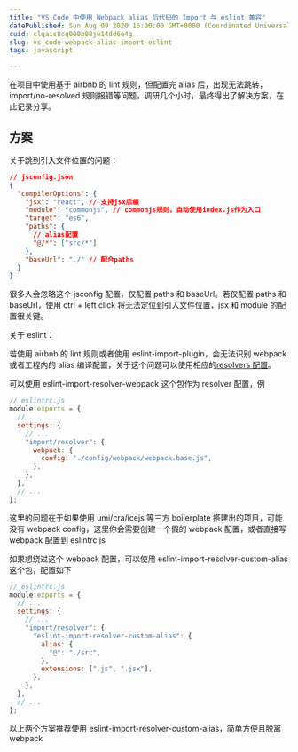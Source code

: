 ```yaml
---
title: "VS Code 中使用 Webpack alias 后代码的 Import 与 eslint 兼容"
datePublished: Sun Aug 09 2020 16:00:00 GMT+0000 (Coordinated Universal Time)
cuid: clqais8cq000b08jw14dd6e4g
slug: vs-code-webpack-alias-import-eslint
tags: javascript

---
```


在项目中使用基于 airbnb 的 lint 规则，但配置完 alias 后，出现无法跳转，import/no-resolved 规则报错等问题，调研几个小时，最终得出了解决方案，在此记录分享。

## 方案

关于跳到引入文件位置的问题：

```json
// jsconfig.json
{
  "compilerOptions": {
    "jsx": "react", // 支持jsx后缀
    "module": "commonjs", // commonjs规则，自动使用index.js作为入口
    "target": "es6",
    "paths": {
      // alias配置
      "@/*": ["src/*"]
    },
    "baseUrl": "./" // 配合paths
  }
}
```

很多人会忽略这个 jsconfig 配置，仅配置 paths 和 baseUrl。若仅配置 paths 和 baseUrl，使用 ctrl + left click 将无法定位到引入文件位置，jsx 和 module 的配置很关键。

关于 eslint：

若使用 airbnb 的 lint 规则或者使用 eslint-import-plugin，会无法识别 webpack 或者工程内的 alias 编译配置，关于这个问题可以使用相应的[resolvers 配置](https://github.com/benmosher/eslint-plugin-import/blob/master/README.md#resolvers)。

可以使用 eslint-import-resolver-webpack 这个包作为 resolver 配置，例

```jsx
// eslintrc.js
module.exports = {
  // ...
  settings: {
    // ...
    "import/resolver": {
      webpack: {
        config: "./config/webpack/webpack.base.js",
      },
    },
  },
  // ...
};
```

这里的问题在于如果使用 umi/cra/icejs 等三方 boilerplate 搭建出的项目，可能没有 webpack config，这里你会需要创建一个假的 webpack 配置，或者直接写 webpack 配置到 eslintrc.js

如果想绕过这个 webpack 配置，可以使用 eslint-import-resolver-custom-alias 这个包，配置如下

```jsx
// eslintrc.js
module.exports = {
  // ...
  settings: {
    // ...
    "import/resolver": {
      "eslint-import-resolver-custom-alias": {
        alias: {
          "@": "./src",
        },
        extensions: [".js", ".jsx"],
      },
    },
  },
  // ...
};
```

以上两个方案推荐使用 eslint-import-resolver-custom-alias，简单方便且脱离 webpack
